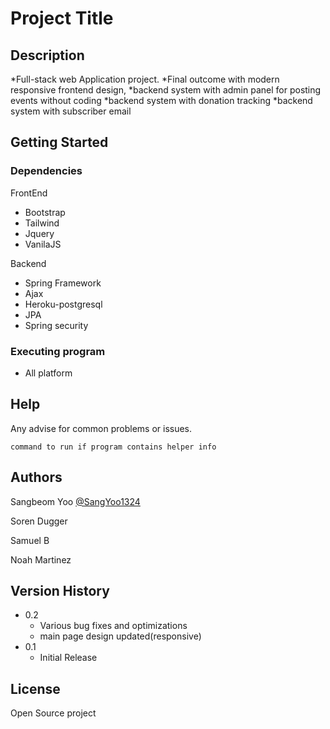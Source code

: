 # Project Title



## Description

*Full-stack web Application project. 
*Final outcome with modern responsive frontend design,
*backend system with admin panel for posting events without coding
*backend system with donation tracking
*backend system with subscriber email

## Getting Started

### Dependencies

FrontEnd
* Bootstrap
* Tailwind
* Jquery
* VanilaJS


Backend
* Spring Framework
* Ajax
* Heroku-postgresql
* JPA
* Spring security




### Executing program

* All platform

## Help

Any advise for common problems or issues.
```
command to run if program contains helper info
```

## Authors
Sangbeom Yoo    [@SangYoo1324](https://sangbeomyooportfoliosite.netlify.app/)

Soren Dugger

Samuel B

Noah Martinez
## Version History
* 0.2
    * Various bug fixes and optimizations
    * main page design updated(responsive)
* 0.1
    * Initial Release

## License

Open Source project

## 

